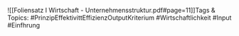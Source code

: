 
![[Foliensatz I Wirtschaft - Unternehmensstruktur.pdf#page=11]]Tags & Topics:
   #PrinzipEffektivittEffizienzOutputKriterium
   #Wirtschaftlichkeit
   #Input
   #Einfhrung